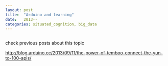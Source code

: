 ```yaml
---
layout: post
title:  "Arduino and learning"
date:   2013--
categories: situated_cognition, big_data
---
```


![]()

check previous posts about this topic

http://blog.arduino.cc/2013/09/11/the-power-of-temboo-connect-the-yun-to-100-apis/
